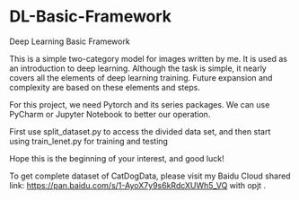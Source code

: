 # DL-Basic-Framework
Deep Learning Basic Framework

This is a simple two-category model for images written by me. It is used as an introduction to deep learning. Although the task is simple, it nearly covers all the elements of deep learning training. Future expansion and complexity are based on these elements and steps.

For this project, we need Pytorch and its series packages. We can use PyCharm or Jupyter Notebook to better our operation.

First use split_dataset.py to access the divided data set, and then start using train_lenet.py for training and testing

Hope this is the beginning of your interest, and good luck!

To get complete dataset of CatDogData, please visit my Baidu Cloud shared link: https://pan.baidu.com/s/1-AyoX7y9s6kRdcXUWh5_VQ with opjt .
